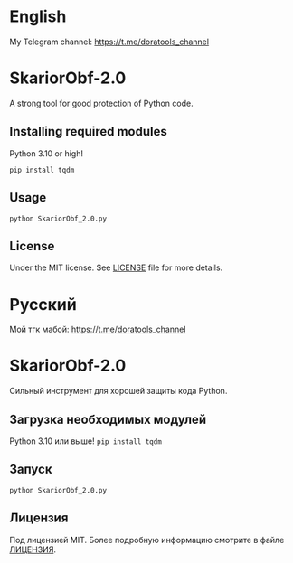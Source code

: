 # English

My Telegram channel: https://t.me/doratools_channel

# SkariorObf-2.0
A strong tool for good protection of Python code.

## Installing required modules
Python 3.10 or high!

`pip install tqdm`

## Usage
`python SkariorObf_2.0.py`

## License
Under the MIT license. See [LICENSE](https://github.com/Doremii109/SkariorObf-2.0/blob/main/LICENSE) file for more details.


# Русский

Мой тгк мабой: https://t.me/doratools_channel

# SkariorObf-2.0
Сильный инструмент для хорошей защиты кода Python.

## Загрузка необходимых модулей
Python 3.10 или выше!
`pip install tqdm`

## Запуск
`python SkariorObf_2.0.py`

## Лицензия
Под лицензией MIT. Более подробную информацию смотрите в файле [ЛИЦЕНЗИЯ](https://github.com/Doremii109/SkariorObf-2.0/blob/main/LICENSE).
